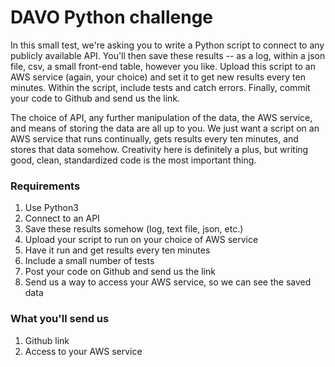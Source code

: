 # DAVO Python challenge
In this small test, we're asking you to write a Python script to connect to any publicly available API.  You'll then save these results -- as a log, within a json file, csv, a small front-end table, however you like. Upload this script to an AWS service (again, your choice) and set it to get new results every ten minutes.  Within the script, include tests and catch errors.  Finally, commit your code to Github and send us the link.  

The choice of API, any further manipulation of the data, the AWS service, and means of storing the data are all up to you.  We just want a script on an AWS service that runs continually, gets results every ten minutes, and stores that data somehow.  Creativity here is definitely a plus, but writing good, clean, standardized code is the most important thing.        

### Requirements
  1. Use Python3
  2. Connect to an API
  3. Save these results somehow (log, text file, json, etc.)   
  4. Upload your script to run on your choice of AWS service
  5. Have it run and get results every ten minutes 
  6. Include a small number of tests
  7. Post your code on Github and send us the link
  8. Send us a way to access your AWS service, so we can see the saved data
  

### What you'll send us
  1. Github link
  2. Access to your AWS service
